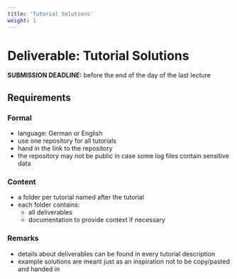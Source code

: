 ```yaml
---
title: 'Tutorial Solutions'
weight: 1
---
```



Deliverable: Tutorial Solutions
===============================


__SUBMISSION DEADLINE:__ before the end of the day of the last lecture


## Requirements

### Formal

* language: German or English
* use one repository for all tutorials
* hand in the link to the repository
* the repository may not be public in case some log files contain sensitive data 


### Content

* a folder per tutorial named after the tutorial
* each folder contains:
  * all deliverables
  * documentation to provide context if necessary  


### Remarks

* details about deliverables can be found in every tutorial description
* example solutions are meant just as an inspiration not to be copy/pasted and handed in
